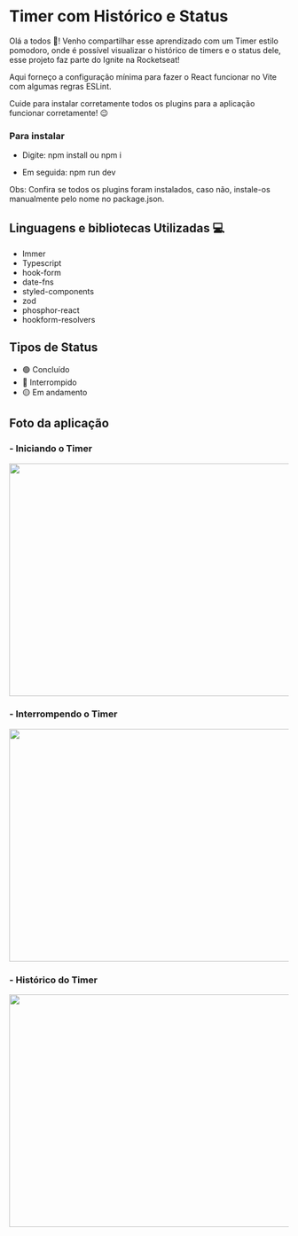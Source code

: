 # Timer com Histórico e Status

Olá a todos 👋!  Venho compartilhar esse aprendizado com um Timer estilo pomodoro, onde é possível visualizar o histórico de timers e o status dele, esse projeto faz parte do Ignite na Rocketseat!

Aqui forneço a configuração mínima para fazer o React funcionar no Vite com algumas regras ESLint.

Cuide para instalar corretamente todos os plugins para a aplicação funcionar corretamente! 😉

### Para instalar
- Digite:
  npm install ou npm i

- Em seguida: 
  npm run dev

Obs: Confira se todos os plugins foram instalados, caso não, instale-os manualmente pelo nome no package.json.

## Linguagens e bibliotecas Utilizadas 💻

- Immer
- Typescript
- hook-form
- date-fns
- styled-components
- zod
- phosphor-react
- hookform-resolvers

## Tipos de Status

- 🟢 Concluído 
- 🔴 Interrompido 
- 🟡 Em andamento 

## Foto da aplicação


### - Iniciando o Timer

<img src="https://github.com/LucasFDias/timer-ignite/assets/39751095/d8d016b2-3ebe-4eff-b07a-2ba70f86d20b" width="820" height="420" />


### - Interrompendo o Timer

<img src="https://github.com/LucasFDias/timer-ignite/assets/39751095/686bbcea-5583-48ef-bae7-4d7cd5b1788c" width="820" height="420" />


### - Histórico do Timer

<img src="https://github.com/LucasFDias/timer-ignite/assets/39751095/e52aeb9c-f039-4ac4-aa62-1c61d5f94e27" width="820" height="420" />
